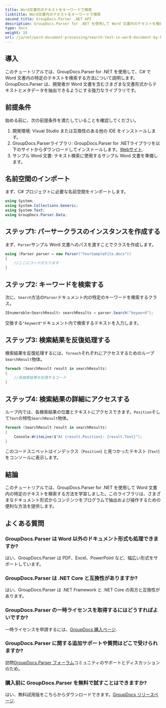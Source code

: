 ```yaml
---
title: Word文書内のテキストをキーワードで検索
linktitle: Word文書内のテキストをキーワードで検索
second_title: GroupDocs.Parser .NET API
description: GroupDocs.Parser for .NET を使用して Word 文書内のテキストを検索する方法を学習します。特定のキーワードを効率的に抽出します。
type: docs
weight: 18
url: /ja/net/word-document-processing/search-text-in-word-document-by-keyword/
---
```

## 導入
このチュートリアルでは、GroupDocs.Parser for .NET を使用して、C# で Word 文書内の特定のテキストを検索する方法について説明します。GroupDocs.Parser は、開発者が Word 文書を含むさまざまな文書形式からテキストとメタデータを抽出できるようにする強力なライブラリです。
## 前提条件
始める前に、次の前提条件を満たしていることを確認してください。
1. 開発環境: Visual Studio または互換性のある他の IDE をインストールします。
2.  GroupDocs.Parserライブラリ: GroupDocs.Parser for .NETライブラリを以下のサイトからダウンロードしてインストールします。[Webサイト](https://releases.groupdocs.com/parser/net/).
3. サンプル Word 文書: テキスト検索に使用するサンプル Word 文書を準備します。

## 名前空間のインポート
まず、C# プロジェクトに必要な名前空間をインポートします。
```csharp
using System;
using System.Collections.Generic;
using System.Text;
using GroupDocs.Parser.Data;
```
## ステップ1: パーサークラスのインスタンスを作成する
まず、`Parser`サンプル Word 文書へのパスを渡すことでクラスを作成します。
```csharp
using (Parser parser = new Parser("YourSampleFile.docx"))
{
    //ここにコードが入ります
}
```
## ステップ2: キーワードを検索する
次に、`Search`方法の`Parser`ドキュメント内の特定のキーワードを検索するクラス。
```csharp
IEnumerable<SearchResult> searchResults = parser.Search("keyword");
```
交換する`"keyword"`ドキュメント内で検索するテキストを入力します。
## ステップ3: 検索結果を反復処理する
検索結果を反復処理するには、`foreach`それぞれにアクセスするためのループ`SearchResult`物体。
```csharp
foreach (SearchResult result in searchResults)
{
    //各検索結果を処理するコード
}
```
## ステップ4: 検索結果の詳細にアクセスする
ループ内では、各検索結果の位置とテキストにアクセスできます。`Position`そして`Text`の特性`SearchResult`物体。
```csharp
foreach (SearchResult result in searchResults)
{
    Console.WriteLine($"At {result.Position}: {result.Text}");
}
```
このコードスニペットはインデックス（`Position`) と見つかったテキスト (`Text`) をコンソールに表示します。

## 結論
このチュートリアルでは、GroupDocs.Parser for .NET を使用して Word 文書内の特定のテキストを検索する方法を学習しました。このライブラリは、さまざまなドキュメント形式からコンテンツをプログラムで抽出および操作するための便利な方法を提供します。

## よくある質問
### GroupDocs.Parser は Word 以外のドキュメント形式も処理できますか?
はい、GroupDocs.Parser は PDF、Excel、PowerPoint など、幅広い形式をサポートしています。
### GroupDocs.Parser は .NET Core と互換性がありますか?
はい、GroupDocs.Parser は .NET Framework と .NET Core の両方と互換性があります。
### GroupDocs.Parser の一時ライセンスを取得するにはどうすればよいですか?
一時ライセンスを申請するには、[GroupDocs 購入ページ](https://purchase.groupdocs.com/temporary-license/).
### GroupDocs.Parser に関する追加サポートや質問はどこで受けられますか?
訪問[GroupDocs.Parser フォーラム](https://forum.groupdocs.com/c/parser/17)コミュニティのサポートとディスカッションのため。
### 購入前に GroupDocs.Parser を無料で試すことはできますか?
はい、無料試用版をこちらからダウンロードできます。[GroupDocs リリースページ](https://releases.groupdocs.com/).